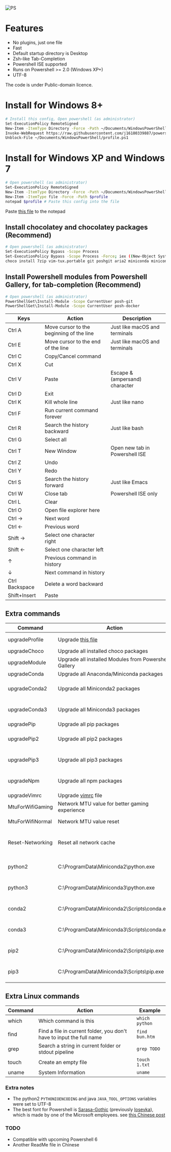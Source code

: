 ![PS](https://i.imgur.com/onDinT2.png)

Features
=====
* No plugins, just one file
* Fast
* Default startup directory is Desktop
* Zsh-like Tab-Completion
* Powershell ISE supported
* Runs on Powershell >= 2.0 (Windows XP+)
* UTF-8

The code is under Public-domain licence.

Install for Windows 8+
====
```sh
# Install this config, Open powershell (as administrator)
Set-ExecutionPolicy RemoteSigned
New-Item -ItemType Directory -Force -Path ~/Documents/WindowsPowerShell
Invoke-WebRequest https://raw.githubusercontent.com/j16180339887/powershell/master/profile.ps1 -o ~/Documents/WindowsPowerShell/profile.ps1
Unblock-File ~/Documents/WindowsPowerShell/profile.ps1
```

Install for Windows XP and Windows 7
=====
```sh
# Open powershell (as administrator)
Set-ExecutionPolicy RemoteSigned
New-Item -ItemType Directory -Force -Path ~/Documents/WindowsPowerShell
New-Item -ItemType file -Force -Path $profile
notepad $profile # Paste this config into the file
```

Paste [this file](https://github.com/j16180339887/powershell/blob/master/profile.ps1) to the notepad

## Install chocolatey and chocolatey packages (Recommend)

```sh
# Open powershell (as administrator)
Set-ExecutionPolicy Bypass -Scope Process
Set-ExecutionPolicy Bypass -Scope Process -Force; iex ((New-Object System.Net.WebClient).DownloadString('https://chocolatey.org/install.ps1'))
choco install 7zip vim-tux.portable git poshgit aria2 miniconda miniconda3 ffmpeg youtube-dl -y
```

## Install Powershell modules from Powershell Gallery, for tab-completion (Recommend)

```sh
# Open powershell (as administrator)
PowerShellGet\Install-Module -Scope CurrentUser posh-git
PowerShellGet\Install-Module -Scope CurrentUser posh-docker
```

| Keys      | Action                                                | Description |
| --------- | ----------------------------------------------------- | ----------- |
| Ctrl A    | Move cursor to the beginning of the line              | Just like macOS and terminals |
| Ctrl E    | Move cursor to the end of the line                    | Just like macOS and terminals |
| Ctrl C    | Copy/Cancel command                                   | |
| Ctrl X    | Cut                                                   | |
| Ctrl V    | Paste                                                 | Escape &(ampersand) character |
| Ctrl D    | Exit                                                  | |
| Ctrl K    | Kill whole line                                       | Just like nano |
| Ctrl F    | Run current command forever                           | |
| Ctrl R    | Search the history backward                           | Just like bash |
| Ctrl G    | Select all                                            | |
| Ctrl T    | New Window                                            | Open new tab in Powershell ISE |
| Ctrl Z    | Undo                                                  | |
| Ctrl Y    | Redo                                                  | |
| Ctrl S    | Search the history forward                            | Just like Emacs |
| Ctrl W    | Close tab                                             | Powershell ISE only |
| Ctrl L    | Clear                                                 | |
| Ctrl O    | Open file explorer here                               | |
| Ctrl →    | Next word                                             | |
| Ctrl ←    | Previous word                                         | |
| Shift →   | Select one character right                            | |
| Shift ←   | Select one character left                             | |
| ↑         | Previous command in history                           | |
| ↓         | Next command in history                               | |
| Ctrl Backspace    |  Delete a word backward                       | |
| Shift+Insert      |  Paste                                        | |

## Extra commands

| Command           | Action                                                                                    | Description |
| ----------------- | ----------------------------------------------------------------------------------------- | ----------- |
| upgradeProfile    | Upgrade [this file](https://github.com/j16180339887/powershell/blob/master/profile.ps1)   | Windows8+ only |
| upgradeChoco      | Upgrade all installed choco packages                                                      | |
| upgradeModule     | Upgrade all installed Modules from Powershell Gallery                                     | |
| upgradeConda      | Upgrade all Anaconda/Miniconda packages                                                   | |
| upgradeConda2     | Upgrade all Miniconda2 packages                                                           | choco install miniconda2 |
| upgradeConda3     | Upgrade all Miniconda3 packages                                                           | choco install miniconda3 |
| upgradePip        | Upgrade all pip packages                                                                  | |
| upgradePip2       | Upgrade all pip2 packages                                                                 | choco install miniconda2 |
| upgradePip3       | Upgrade all pip3 packages                                                                 | choco install miniconda3 |
| upgradeNpm        | Upgrade all npm packages                                                                  | choco install nodejs |
| upgradeVimrc      | Upgrade [vimrc](https://github.com/j16180339887/vimrc) file                               | |
| MtuForWifiGaming  | Network MTU value for better gaming experience                                            | MTU = 296 |
| MtuForWifiNormal  | Network MTU value reset                                                                   | MTU = 1500 |
| Reset-Networking  | Reset all network cache                                                                   | Useful when internet is broken |
| python2           | C:\ProgramData\Miniconda2\python.exe                                                      | choco install miniconda2 |
| python3           | C:\ProgramData\Miniconda3\python.exe                                                      | choco install miniconda3 |
| conda2            | C:\ProgramData\Miniconda2\Scripts\conda.exe                                               | choco install miniconda2 |
| conda3            | C:\ProgramData\Miniconda3\Scripts\conda.exe                                               | choco install miniconda3 |
| pip2              | C:\ProgramData\Miniconda2\Scripts\pip.exe                                                 | choco install miniconda2 |
| pip3              | C:\ProgramData\Miniconda3\Scripts\pip.exe                                                 | choco install miniconda3 |

## Extra Linux commands

| Command           | Action                                                                                    | Example       |
| ----------------- | ----------------------------------------------------------------------------------------- | ------------- |
| which             | Which command is this                                                                     | `which python` |
| find              | Find a file in current folder, you don't have to input the full name                      | `find bun.htm` |
| grep              | Search a string in current folder or stdout pipeline                                      | `grep TODO`   |
| touch             | Create an empty file                                                                      | `touch 1.txt` |
| uname             | System Information                                                                        | `uname` |

### Extra notes

* The python2 `PYTHONIOENCODING` and java `JAVA_TOOL_OPTIONS` variables were set to UTF-8
* The best font for Powershell is [Sarasa-Gothic](https://github.com/be5invis/Sarasa-Gothic/releases) (previously [Iosevka](https://github.com/be5invis/Iosevka/releases)), which is made by one of the Microsoft employees. see [this Chinese post](https://www.zhihu.com/question/19637242/answer/41116173)

### TODO
* Compatible with upcoming Powershell 6
* Another ReadMe file in Chinese
